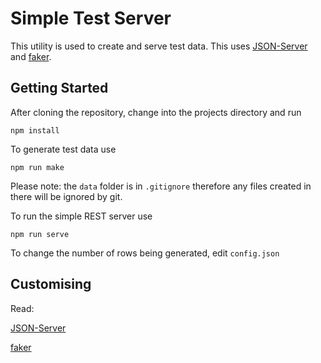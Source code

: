 # Simple Test Server

This utility is used to create and serve test data. This uses [JSON-Server](https://github.com/typicode/json-server) and [faker](https://github.com/Marak/faker.js).

## Getting Started

After cloning the repository, change into the projects directory and run 

```
npm install
```

To generate test data use

```
npm run make
```
Please note: the `data` folder is in `.gitignore` therefore any files created in there will be ignored by git.


To run the simple REST server use 

```
npm run serve
```


To change the number of rows being generated, edit `config.json`

## Customising

Read:

[JSON-Server](https://github.com/typicode/json-server)

[faker](https://github.com/Marak/faker.js)
